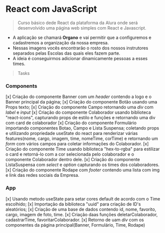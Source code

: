 # React com JavaScript

> Curso básico dede React da plataforma da Alura onde será desenvolvido uma página web simples com React e Javascript. <br>

- A aplicação se chamará **Organo** e vai permitir que a configuremos e cadastremos a organização da nossa empresa.
- Nessas imagens vocês encontrarão o rosto dos nossos instrutores separados pelas Escolas das quais eles fazem parte.
- A ideia é conseguirmos adicionar dinamicamente pessoas a esses times.

> Tasks
### Components
[x] Criação do componente Banner com um *header* contendo a logo e o Banner principal da página;
[x] Criação do componente Botão usando uma Props texto;
[x] Criação do componente Campo retornando uma *div* com *label* e *input* 
[x] Criação do componente Colaborador usando biblioteca "react-icons", capturando props de estilo e funções e retornando uma div com card de colaborador
[x] Criação do componente Formulário importando componentes Botao, Campo e Lista Suspensa; coletando props e utilizando propriedade useState do react para renderizar várias features(nome, cargo, imagem, time, nomeTime, corTime) e retornando um *form* com vários campos para coletar informações do Colaborador.
[x] Criação do componente Time usando biblioteca "hex-to-rgba" para estilizar o card e retorná-lo com a cor selecionada pelo colaborador e o componente Colaborador dentro dele.
[x] Criação do componente ListaSuspensa com *select* e *option* capturando os times dos colaboradores.
[x] Criação do componente Rodape com *footer* contendo uma lista com img e link das redes sociais da Empresa.

### App
[x] Usando metodo useState para setar cores default de acordo com o Time escolhido;
[x] Importação da biblioteca "uuid" para criação de ID's aleatórios; 
[x] Criação de uma base de dados contendo id, nome, favorito, cargo, imagem de foto, time.
[x] Criação daas funções deletarColaborador, cadastrarTime, favoritarColaborador.
[x] Retorno de uam *div* com os componentes da página principal(Banner, Formulário, Time, Rodape)
